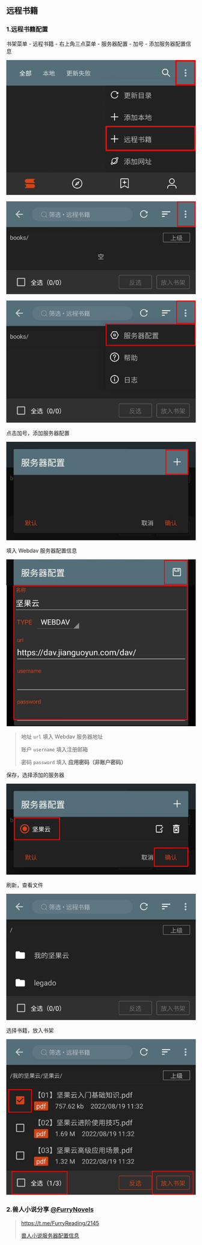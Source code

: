## 远程书籍
### 1.远程书籍配置

书架菜单 - 远程书籍 - 右上角三点菜单 - 服务器配置 - 加号 - 添加服务器配置信息

![img](./pic/RemoteBooksSettings0.png)

![img](./pic/RemoteBooksSettings1.png)

![img](./pic/RemoteBooksSettings2.png)

点击加号，添加服务器配置

![img](./pic/RemoteBooksSettings3.png)

填入 Webdav 服务器配置信息

![img](./pic/RemoteBooksSettings4.png)

> 地址 `url` 填入 Webdav 服务器地址
>
> 账户 `username` 填入注册邮箱
>
> 密码 `password` 填入 **应用密码（非账户密码）**

保存，选择添加的服务器

![img](./pic/RemoteBooksSettings5.png)

刷新，查看文件

![img](./pic/RemoteBooksSettings6.png)

选择书籍，放入书架

![img](./pic/RemoteBooksSettings7.png)


### 2.兽人小说分享 [@FurryNovels](https://t.me/FurryReading/2145)
> https://t.me/FurryReading/2145
> 
> [兽人小说服务器配置信息](https://github.com/DowneyRem/FurryNovels/blob/main/doc/RemoteBooks.md#2%E5%85%BD%E4%BA%BA%E5%B0%8F%E8%AF%B4%E6%9C%8D%E5%8A%A1%E5%99%A8%E9%85%8D%E7%BD%AE)